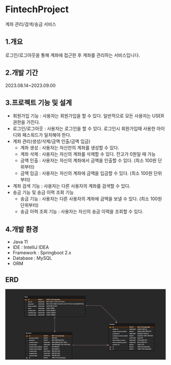# FintechProject
계좌 관리/검색/송금 서비스
## 1.개요
로그인/로그아웃을 통해 계좌에 접근한 후 계좌를 관리하는 서비스입니다.
## 2.개발 기간
2023.08.14~2023.09.00
## 3.프로젝트 기능 및 설계
- 회원가입 기능 : 사용자는 회원가입을 할 수 있다. 일반적으로 모든 사용자는 USER 권한을 가진다.
- 로그인/로그아웃 : 사용자는 로그인을 할 수 있다. 로그인시 회원가입때 사용한 아이디와 패스워드가 일치해야 한다.
- 계좌 관리(생성/삭제/금액 인출/금액 입금)
  * 계좌 생성 : 사용자는 자신만의 계좌를 생성할 수 있다.
  * 계좌 삭제 : 사용자는 자신의 계좌를 삭제할 수 있다. 잔고가 0원일 때 가능
  * 금액 인출 : 사용자는 자신의 계좌에서 금액을 인출할 수 있다. (최소 100원 단위부터)
  * 금액 임금 : 사용자는 자신의 계좌에 금액을 입금할 수 있다. (최소 100원 단위부터)
- 계좌 검색 기능 : 사용자는 다른 사용자의 계좌를 검색할 수 있다.
- 송금 기능 및 송금 이력 조회 기능
  * 송금 기능 : 사용자는 다른 사용자의 계좌에 금액을 보낼 수 있다. (최소 100원 단위부터)
  * 송금 이력 조회 기능 : 사용자는 자신의 송금 이력을 조회할 수 있다.
## 4.개발 환경
- Java 11
- IDE : IntelliJ IDEA
- Framework : Springboot 2.x
- Database : MySQL
- ORM
## ERD
![ERD](https://github.com/newideaa/FintechProject/blob/main/ERD_FintechService.png)
